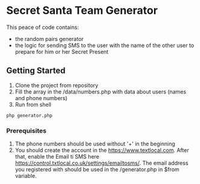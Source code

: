 # Secret Santa Team Generator

This peace of code contains:
 - the random pairs generator
 - the logic for sending SMS to the user with the name of the other user to prepare for him or her Secret Present

## Getting Started

1. Clone the project from repository
2. Fill the array in the /data/numbers.php with data about users (names and phone numbers)
3. Run from shell 
````
php generator.php
````

### Prerequisites

1. The phone numbers should be used without '+' in the beginning
2. You should create the account in the https://www.textlocal.com. After that, enable the Email ti SMS
here https://control.txtlocal.co.uk/settings/emailtosms/. The email address you registered with should be used in the /generator.php
in $from variable.
